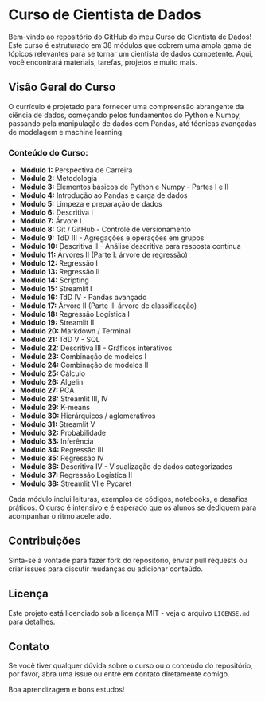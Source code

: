# Curso de Cientista de Dados

Bem-vindo ao repositório do GitHub do meu Curso de Cientista de Dados! Este curso é estruturado em 38 módulos que cobrem uma ampla gama de tópicos relevantes para se tornar um cientista de dados competente. Aqui, você encontrará materiais, tarefas, projetos e muito mais.

## Visão Geral do Curso

O currículo é projetado para fornecer uma compreensão abrangente da ciência de dados, começando pelos fundamentos do Python e Numpy, passando pela manipulação de dados com Pandas, até técnicas avançadas de modelagem e machine learning.

### Conteúdo do Curso:

- **Módulo 1:** Perspectiva de Carreira
- **Módulo 2:** Metodologia
- **Módulo 3:** Elementos básicos de Python e Numpy - Partes I e II
- **Módulo 4:** Introdução ao Pandas e carga de dados
- **Módulo 5:** Limpeza e preparação de dados
- **Módulo 6:** Descritiva I
- **Módulo 7:** Árvore I
- **Módulo 8:** Git / GitHub - Controle de versionamento
- **Módulo 9:** TdD III - Agregações e operações em grupos
- **Módulo 10:** Descritiva II - Análise descritiva para resposta contínua
- **Módulo 11:** Árvores II (Parte I: árvore de regressão)
- **Módulo 12:** Regressão I
- **Módulo 13:** Regressão II
- **Módulo 14:** Scripting
- **Módulo 15:** Streamlit I
- **Módulo 16:** TdD IV - Pandas avançado
- **Módulo 17:** Árvore II (Parte II: árvore de classificação)
- **Módulo 18:** Regressão Logística I
- **Módulo 19:** Streamlit II
- **Módulo 20:** Markdown / Terminal
- **Módulo 21:** TdD V - SQL
- **Módulo 22:** Descritiva III - Gráficos interativos
- **Módulo 23:** Combinação de modelos I
- **Módulo 24:** Combinação de modelos II
- **Módulo 25:** Cálculo
- **Módulo 26:** Algelin
- **Módulo 27:** PCA
- **Módulo 28:** Streamlit III, IV
- **Módulo 29:** K-means
- **Módulo 30:** Hierárquicos / aglomerativos
- **Módulo 31:** Streamlit V
- **Módulo 32:** Probabilidade
- **Módulo 33:** Inferência
- **Módulo 34:** Regressão III
- **Módulo 35:** Regressão IV
- **Módulo 36:** Descritiva IV - Visualização de dados categorizados
- **Módulo 37:** Regressão Logística II
- **Módulo 38:** Streamlit VI e Pycaret

Cada módulo inclui leituras, exemplos de códigos, notebooks, e desafios práticos. O curso é intensivo e é esperado que os alunos se dediquem para acompanhar o ritmo acelerado.

## Contribuições

Sinta-se à vontade para fazer fork do repositório, enviar pull requests ou criar issues para discutir mudanças ou adicionar conteúdo.

## Licença

Este projeto está licenciado sob a licença MIT - veja o arquivo `LICENSE.md` para detalhes.

## Contato

Se você tiver qualquer dúvida sobre o curso ou o conteúdo do repositório, por favor, abra uma issue ou entre em contato diretamente comigo.

Boa aprendizagem e bons estudos!
